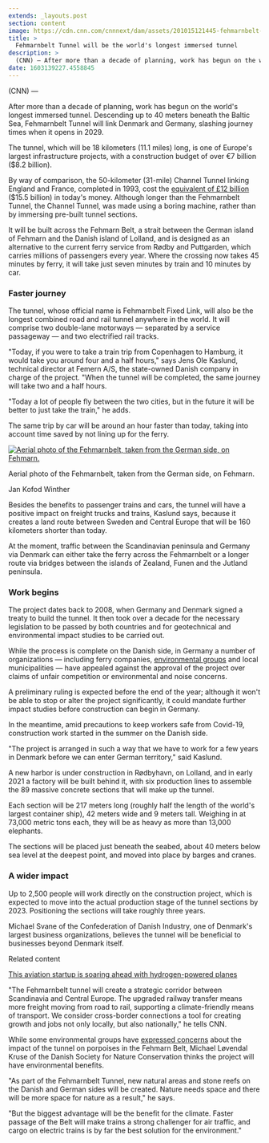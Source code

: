 ```yaml
--- 
extends: _layouts.post 
section: content 
image: https://cdn.cnn.com/cnnnext/dam/assets/201015121445-fehmarnbelt-tunnel-porrtal-ramp-super-tease.jpg 
title: > 
  Fehmarnbelt Tunnel will be the world's longest immersed tunnel 
description: > 
  (CNN) — After more than a decade of planning, work has begun on the world's longest immersed tunnel.Although longer than the Fehmarnbelt Tunnel, the Channel Tunnel, was made using a boring machine, rather than by immersing pre-built tunnel sections.Faster journeyThe tunnel, whose official name is Fehmarnbelt Fixed Link, will also be the longest combined road and rail tunnel anywhere in the world.Related content This aviation startup is soaring ahead with hydrogen-powered planes"The Fehmarnbelt tunnel will create a strategic corridor between Scandinavia and Central Europe."As part of the Fehmarnbelt Tunnel, new natural areas and stone reefs on the Danish and German sides will be created. 
date: 1603139227.4558845 
--- 
```

<div><p class="Paragraph__component">(CNN) &#8212; <p>After more than a decade of planning, work has begun on the world's longest immersed tunnel. Descending up to 40 meters beneath the Baltic Sea, Fehmarnbelt Tunnel will link Denmark and Germany, slashing journey times when it opens in 2029.</p></p><p class="Paragraph__component"><p>The tunnel, which will be 18 kilometers (11.1 miles) long, is one of Europe's largest infrastructure projects, with a construction budget of over &#8364;7 billion ($8.2 billion). </p></p><p id="ad_rect_atf_02" class="Ad__tag Article__adBody Ad__hasLabel"></p><span><a></a><p>By way of comparison, the 50-kilometer (31-mile) Channel Tunnel linking England and France, completed in 1993, cost the <a href="https://www.eurostar.com/uk-en/travel-info/the-channel-tunnel" target="_blank">equivalent of &#163;12 billion</a> ($15.5 billion) in today's money. Although longer than the Fehmarnbelt Tunnel, the Channel Tunnel, was made using a boring machine, rather than by immersing pre-built tunnel sections.</p></span><p class="Paragraph__component"><p>It will be built across the Fehmarn Belt, a strait between the German island of Fehmarn and the Danish island of Lolland, and is designed as an alternative to the current ferry service from R&#248;dby and Puttgarden, which carries millions of passengers every year. Where the crossing now takes 45 minutes by ferry, it will take just seven minutes by train and 10 minutes by car.</p></p><p class="HTMLEmbed__component"></p><p class="Paragraph__component"><p><h3>Faster journey</h3></p></p><p class="Paragraph__component"><p>The tunnel, whose official name is Fehmarnbelt Fixed Link, will also be the longest combined road and rail tunnel anywhere in the world. It will comprise two double-lane motorways &#8212; separated by a service passageway &#8212; and two electrified rail tracks. </p></p><p id="ad_nat_btf_01" class="Ad__tag"></p><p class="Paragraph__component"><p>"Today, if you were to take a train trip from Copenhagen to Hamburg, it would take you around four and a half hours," says Jens Ole Kaslund, technical director at Femern A/S, the state-owned Danish company in charge of the project. "When the tunnel will be completed, the same journey will take two and a half hours. </p></p><p class="Paragraph__component"><p>"Today a lot of people fly between the two cities, but in the future it will be better to just take the train," he adds. </p></p><p class="Paragraph__component"><p>The same trip by car will be around an hour faster than today, taking into account time saved by not lining up for the ferry. </p></p><a href="/travel/article/fehmarnbelt-tunnel-denmark-germany-spc-intl/index.html?gallery=1"><img class="Image__image" src="https://dynaimage.cdn.cnn.com/cnn/e_blur:500,q_auto:low,w_50,c_fill,g_auto,h_28,ar_16:9/http%3A%2F%2Fcdn.cnn.com%2Fcnnnext%2Fdam%2Fassets%2F201015121501-fehmarnbelt-tunnel-german-side.jpg" alt="Aerial photo of the Fehmarnbelt, taken from the German side, on Fehmarn.
"><p class="CaptionedImage__ctaText"></p></a><p class="CaptionedImage__caption">Aerial photo of the Fehmarnbelt, taken from the German side, on Fehmarn.
</p><p class="CaptionedImage__credit">Jan Kofod Winther</p><p class="Paragraph__component"><p>Besides the benefits to passenger trains and cars, the tunnel will have a positive impact on freight trucks and trains, Kaslund says, because it creates a land route between Sweden and Central Europe that will be 160 kilometers shorter than today. </p></p><p class="Paragraph__component"><p>At the moment, traffic between the Scandinavian peninsula and Germany via Denmark can either take the ferry across the Fehmarnbelt or a longer route via bridges between the islands of Zealand, Funen and the Jutland peninsula.</p></p><p class="Paragraph__component"><p><h3>Work begins</h3></p></p><p class="Paragraph__component"><p>The project dates back to 2008, when Germany and Denmark signed a treaty to build the tunnel. It then took over a decade for the necessary legislation to be passed by both countries and for geotechnical and environmental impact studies to be carried out.</p></p><span><a></a><p>While the process is complete on the Danish side, in Germany a number of organizations &#8212; including ferry companies, <a href="https://www.dw.com/en/denmark-germany-tunnel-protesters-rally-at-court-hearing/a-55013140" target="_blank">environmental groups</a> and local municipalities &#8212; have appealed against the approval of the project over claims of unfair competition or environmental and noise concerns.</p></span><p class="Paragraph__component"><p>A preliminary ruling is expected before the end of the year; although it won't be able to stop or alter the project significantly, it could mandate further impact studies before construction can begin in Germany.  </p></p><p id="ad_rect_btf_01" class="Ad__tag Article__adBody Ad__hasLabel"></p><p class="Paragraph__component"><p>In the meantime, amid precautions to keep workers safe from Covid-19, construction work started in the summer on the Danish side.</p></p><p class="Paragraph__component"><p>"The project is arranged in such a way that we have to work for a few years in Denmark before we can enter German territory," said Kaslund. </p></p><p class="HTMLEmbed__component"></p><p class="Paragraph__component"><p>A new harbor is under construction in R&#248;dbyhavn, on Lolland, and in early 2021 a factory will be built behind it, with six production lines to assemble the 89 massive concrete sections that will make up the tunnel. </p></p><p class="Paragraph__component"><p>Each section will be 217 meters long (roughly half the length of the world's largest container ship), 42 meters wide and 9 meters tall. Weighing in at 73,000 metric tons each, they will be as heavy as more than 13,000 elephants.  </p></p><p class="Paragraph__component"><p>The sections will be placed just beneath the seabed, about 40 meters below sea level at the deepest point, and moved into place by barges and cranes.  </p></p><p class="Paragraph__component"><p><h3>A wider impact</h3></p></p><p class="Paragraph__component"><p>Up to 2,500 people will work directly on the construction project, which is expected to move into the actual production stage of the tunnel sections by 2023. Positioning the sections will take roughly three years.</p></p><p class="Paragraph__component"><p>Michael Svane of the Confederation of Danish Industry, one of Denmark's largest business organizations, believes the tunnel will be beneficial to businesses beyond Denmark itself.</p></p><p class="RelatedArticle__label">Related content</p><a class="RelatedArticle__link" href="/travel/article/zeroavia-zero-emission-hydrogen-planes-spc-intl/index.html" target="_blank">This aviation startup is soaring ahead with hydrogen-powered planes</a><p class="Paragraph__component"><p>"The Fehmarnbelt tunnel will create a strategic corridor between Scandinavia and Central Europe. The upgraded railway transfer means more freight moving from road to rail, supporting a climate-friendly means of transport. We consider cross-border connections a tool for creating growth and jobs not only locally, but also nationally," he tells CNN.</p></p><span><a></a><p>While some environmental groups have <a href="https://www.seashepherdglobal.org/latest-news/pressures-baltic-harbor-porpoises/" target="_blank">expressed concerns</a> about the impact of the tunnel on porpoises in the Fehmarn Belt, Michael L&#248;vendal Kruse of the Danish Society for Nature Conservation thinks the project will have environmental benefits.</p></span><p class="Paragraph__component"><p>"As part of the  Fehmarnbelt Tunnel, new natural areas and stone reefs on the Danish and German sides will be created. Nature needs space and there will be more space for nature as a result," he says.</p></p><p class="Paragraph__component"><p>"But the biggest advantage will be the benefit for the climate. Faster passage of the Belt will make trains a strong challenger for air traffic, and cargo on electric trains is by far the best solution for the environment." </p></p></div>